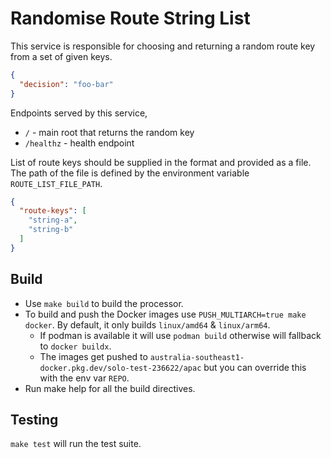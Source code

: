 # Randomise Route String List

This service is responsible for choosing and returning a random route key from a set of given keys.

```json
{
  "decision": "foo-bar"
}
```

Endpoints served by this service,

- `/` - main root that returns the random key
- `/healthz` - health endpoint

List of route keys should be supplied in the format and provided as a file. The path of the file is defined by the environment variable `ROUTE_LIST_FILE_PATH`.

```json
{
  "route-keys": [
    "string-a",
    "string-b"
  ]
}
```

## Build

- Use `make build` to build the processor.
- To build and push the Docker images use `PUSH_MULTIARCH=true make docker`. By default, it only builds `linux/amd64` & `linux/arm64`.
    - If podman is available it will use `podman build` otherwise will fallback to `docker buildx`.
    - The images get pushed to `australia-southeast1-docker.pkg.dev/solo-test-236622/apac` but you can override this with the env var `REPO`.
- Run make help for all the build directives.

## Testing

`make test` will run the test suite.
